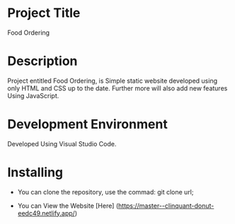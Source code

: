 # Project Title
 Food Ordering

# Description
 Project entitled Food Ordering, is Simple static website developed using only HTML and CSS up to the date.
 Further more will also add new features Using JavaScript.

 # Development Environment
 Developed Using Visual Studio Code.

 # Installing
 * You can clone the repository, use the commad: git clone url;
 
 * You can View the Website [Here] (https://master--clinquant-donut-eedc49.netlify.app/)

 


